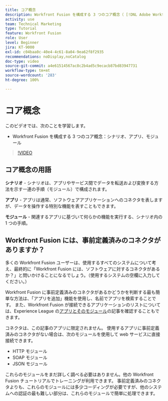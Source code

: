 ```yaml
---
title: コア概念
description: Workfront Fusion を構成する 3 つのコア概念（ [!DNL Adobe Workfront Fusion] のシナリオ、アプリ、モジュール）について説明します。
activity: use
team: Technical Marketing
type: Tutorial
feature: Workfront Fusion
role: User
level: Beginner
jira: KT-9000
exl-id: c04baa0c-40e4-4c61-8a04-9ea62f8f2935
recommendations: noDisplay,noCatalog
doc-type: video
source-git-commit: a4e61514567ac8c2b4ad5c9ecacb87bd83947731
workflow-type: tm+mt
source-wordcount: '283'
ht-degree: 100%

---
```


# コア概念

このビデオでは、次のことを学習します。

* Workfront Fusion を構成する 3 つのコア概念：シナリオ、アプリ、モジュール

>[!VIDEO](https://video.tv.adobe.com/v/335260/?quality=12&learn=on)

## コア概念の用語

**シナリオ** - シナリオは、アプリやサービス間でデータを転送および変換する方法を示す一連の手順（モジュール）で構成されます。

**アプリ** - アプリは通常、ソフトウェアアプリケーションへのコネクタを表しますが、データを操作する特別な機能を表すこともできます。

**モジュール** - 関連するアプリに基づいて何らかの機能を実行する、シナリオ内の 1 つの手順。

## Workfront Fusion には、事前定義済みのコネクタがありますか？

多くの Workfront Fusion ユーザーは、使用するすべてのシステムについて考え、最終的に「Workfront Fusion には、ソフトウェアに対するコネクタがあるか？」と問いかけることになるでしょう。（使用するシステムの空欄に入力してください。）

Workfront Fusion に事前定義済みのコネクタがあるかどうかを判断する最も簡単な方法は、「アプリを追加」機能を使用し、名前でアプリを検索することです。 また、Workfront Fusion が接続できるアプリケーションのリストについては、Experience League の[アプリとそのモジュール](https://experienceleague.adobe.com/docs/workfront/using/adobe-workfront-fusion/fusion-apps-and-modules/apps-and-their-modules.html?lang=ja)の記事を確認することもできます。

コネクタは、この記事のアプリに限定されません。 使用するアプリに事前定義済みのコネクタがない場合は、次のモジュールを使用して web サービスに直接接続できます。

* HTTP モジュール
* SOAP モジュール
* JSON モジュール

これらのモジュールをまだ詳しく調べる必要はありません。他の Workfront Fusion チュートリアルでトレーニングが利用できます。 事前定義済みのコネクタよりも、これらのモジュールには多少コーディングが必要ですが、他のシステムへの認証の最も難しい部分は、これらのモジュールで簡単に処理できます。
